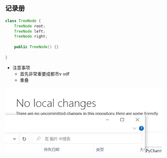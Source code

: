 ## 记录册

~~~java
class TreeNode {
    TreeNode root;
    TreeNode left;
    TreeNode right;
    
    public TreeNode() {}
    
}
~~~

- 注意事项
  - 首先非常重要成都市v vdf
  - 重叠

![](https://github.com/Lumiya-amiy/remote-test/raw/main/%E5%9B%BE%E7%89%87/%E7%83%A6%E7%83%A6%E7%83%A6.png)
